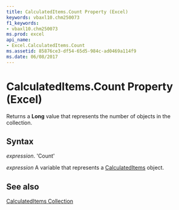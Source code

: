 ```yaml
---
title: CalculatedItems.Count Property (Excel)
keywords: vbaxl10.chm250073
f1_keywords:
- vbaxl10.chm250073
ms.prod: excel
api_name:
- Excel.CalculatedItems.Count
ms.assetid: 85876ce3-df54-65d5-984c-ad0469a114f9
ms.date: 06/08/2017
---
```



# CalculatedItems.Count Property (Excel)

Returns a  **Long** value that represents the number of objects in the collection.


## Syntax

 _expression_. 'Count'

 _expression_ A variable that represents a [CalculatedItems](./Excel.CalculatedItems.md) object.


## See also


[CalculatedItems Collection](Excel.CalculatedItems.md)

